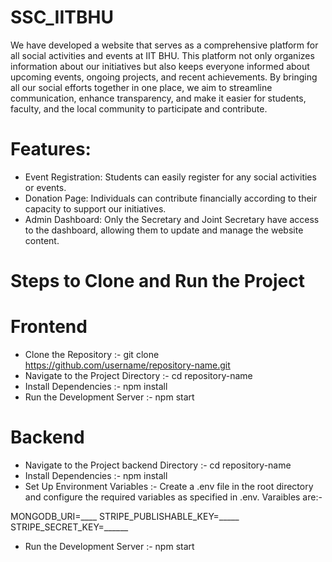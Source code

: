 # SSC_IITBHU
We have developed a website that serves as a comprehensive platform for all social activities and events at IIT BHU. This platform not only organizes information about our initiatives but also keeps everyone informed about upcoming events, ongoing projects, and recent achievements. By bringing all our social efforts together in one place, we aim to streamline communication, enhance transparency, and make it easier for students, faculty, and the local community to participate and contribute.

# Features:
- Event Registration: Students can easily register for any social activities or events.
- Donation Page: Individuals can contribute financially according to their capacity to support our initiatives.
- Admin Dashboard: Only the Secretary and Joint Secretary have access to the dashboard, allowing them to update and manage the website content.

# Steps to Clone and Run the Project
# Frontend
- Clone the Repository :- git clone https://github.com/username/repository-name.git
- Navigate to the Project Directory :- cd repository-name
- Install Dependencies :- npm install
- Run the Development Server :- npm start
# Backend
- Navigate to the Project backend Directory :- cd repository-name
- Install Dependencies :- npm install
- Set Up Environment Variables :- Create a .env file in the root directory and configure the required variables as specified in .env. Varaibles are:-

MONGODB_URI=____
STRIPE_PUBLISHABLE_KEY=_____
STRIPE_SECRET_KEY=______

- Run the Development Server :- npm start

